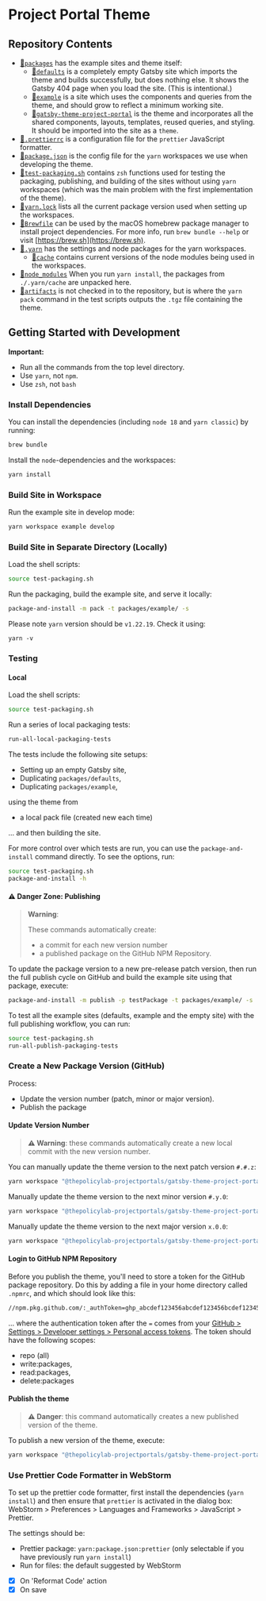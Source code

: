 # Project Portal Theme

## Repository Contents

- [📁`packages`](./packages) has the example sites and theme itself:
  - [📁`defaults`](./packages/defaults) is a completely empty Gatsby site which imports the theme and builds successfully, but does nothing else. It shows the Gatsby 404 page when you load the site. (This is intentional.)
  - [📁`example`](./packages/example) is a site which uses the components and queries from the theme, and should grow to reflect a minimum working site.
  - [📁`gatsby-theme-project-portal`](./packages/gatsby-theme-project-portal) is the theme and incorporates all the shared components, layouts, templates, reused queries, and styling. It should be imported into the site as a `theme`.
- [📄`.prettierrc`](.prettierrc) is a configuration file for the `prettier` JavaScript formatter.
- [📄`package.json`](package.json) is the config file for the `yarn` workspaces we use when developing the theme.
- [📄`test-packaging.sh`](test-packaging.sh) contains `zsh` functions used for testing the packaging, publishing, and building of the sites without using `yarn` workspaces (which was the main problem with the first implementation of the theme).
- [📄`yarn.lock`](yarn.lock) lists all the current package version used when setting up the workspaces.
- [📄`Brewfile`](Brewfile) can be used by the macOS homebrew package manager to install project dependencies. For more info, run `brew bundle --help` or visit [https://brew.sh](https://brew.sh).
- [📁`.yarn`](./.yarn) has the settings and node packages for the yarn workspaces.
    - [📁`cache`](./.yarn/cache) contains current versions of the node modules being used in the workspaces.
- [📁`node_modules`](./node_modules) When you run `yarn install`, the packages from `./.yarn/cache` are unpacked here.
- [📁`artifacts`](./artifacts) is not checked in to the repository, but is where the `yarn pack` command in the test scripts outputs the `.tgz` file containing the theme.

## Getting Started with Development

**Important:**
- Run all the commands from the top level directory.
- Use `yarn`, not `npm`.
- Use `zsh`, not `bash`

### Install Dependencies

You can install the dependencies (including `node 18` and `yarn classic`) by running:
```zsh
brew bundle
```

Install the `node`-dependencies and the workspaces:
```zsh
yarn install
```

### Build Site in Workspace

Run the example site in develop mode:
```zsh
yarn workspace example develop
```

### Build Site in Separate Directory (Locally)

Load the shell scripts:
```zsh
source test-packaging.sh
```

Run the packaging, build the example site, and serve it locally:
```zsh
package-and-install -m pack -t packages/example/ -s
```

Please note `yarn` version should be `v1.22.19`. Check it using: 

```
yarn -v
```

### Testing

#### Local

Load the shell scripts:
```zsh
source test-packaging.sh
```

Run a series of local packaging tests:
```zsh
run-all-local-packaging-tests
```
The tests include the following site setups: 
- Setting up an empty Gatsby site,
- Duplicating `packages/defaults`,
- Duplicating `packages/example`,

using the theme from 
- a local pack file (created new each time)

... and then building the site.

For more control over which tests are run, you can use the `package-and-install` command directly. To see the options, run:
```zsh
source test-packaging.sh
package-and-install -h
```

#### ⚠️ Danger Zone: Publishing

> **Warning**:
>
> These commands automatically create:
> - a commit for each new version number
> - a published package on the GitHub NPM Repository.

To update the package version to a new pre-release patch version, then run the full publish cycle on GitHub and build the example site using that package, execute: 
```zsh
package-and-install -m publish -p testPackage -t packages/example/ -s
```

To test all the example sites (defaults, example and the empty site) with the full publishing workflow, you can run:
```zsh
source test-packaging.sh
run-all-publish-packaging-tests
```

### Create a New Package Version (GitHub)

Process:
- Update the version number (patch, minor or major version).
- Publish the package

#### Update Version Number

> **⚠️ Warning**: these commands automatically create a new local commit with the new version number.

You can manually update the theme version to the next patch version `#.#.z`:
```zsh
yarn workspace "@thepolicylab-projectportals/gatsby-theme-project-portal" version --patch
```

Manually update the theme version to the next minor version `#.y.0`:
```zsh
yarn workspace "@thepolicylab-projectportals/gatsby-theme-project-portal" version --minor
```

Manually update the theme version to the next major version `x.0.0`:
```zsh
yarn workspace "@thepolicylab-projectportals/gatsby-theme-project-portal" version --major
```

#### Login to GitHub NPM Repository

Before you publish the theme, you'll need to store a token for the GitHub package repository.
Do this by adding a file in your home directory called `.npmrc`, and which should look like this:
```zsh
//npm.pkg.github.com/:_authToken=ghp_abcdef123456abcdef123456bcdef123456a
``` 
... where the authentication token after the `=` comes from your [GitHub > Settings > Developer settings > Personal access tokens](https://github.com/settings/tokens). The token should have the following scopes:
- repo (all)
- write:packages, 
- read:packages, 
- delete:packages

#### Publish the theme

> **⚠️ Danger**: this command automatically creates a new published version of the theme.

To publish a new version of the theme, execute:
```zsh
yarn workspace "@thepolicylab-projectportals/gatsby-theme-project-portal" publish
```

### Use Prettier Code Formatter in WebStorm

To set up the prettier code formatter, first install the dependencies (`yarn install`) and then ensure that `prettier` is activated in the dialog box: WebStorm > Preferences > Languages and Frameworks > JavaScript > Prettier. 

The settings should be:
- Prettier package: `yarn:package.json:prettier` (only selectable if you have previously run `yarn install`)
- Run for files: the default suggested by WebStorm
- [x] On 'Reformat Code' action
- [x] On save
